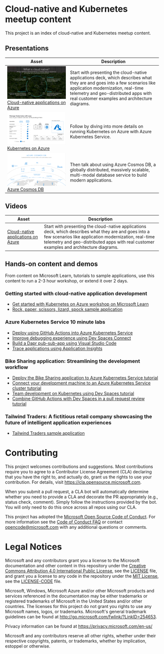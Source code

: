 # Cloud-native and Kubernetes meetup content

This project is an index of cloud-native and Kubernetes meetup content.

## Presentations

| Asset | Description |
|---|-----|
| ![What is cloud native?](what-is-cloud-native.png) <br/> [Cloud-native applications on Azure](presentations/cloud-native-apps-azure.pptx) | Start with presenting the cloud-native applications deck, which describes what they are and goes into a few scenarios like application modernization, real-time telemetry and geo-distributed apps with real customer examples and architecture diagrams. |
|  ![Kubernetes on Azure](k8s-on-azure.png)  <br/> [Kubernetes on Azure](presentations/k8s-on-azure.pptx) | Follow by diving into more details on running Kubernetes on Azure with Azure Kubernetes Service. |
|  ![Azure Cosmos DB](cosmos-db.png) <br/> [Azure Cosmos DB](presentations/azure-cosmos-db.pptx) | Then talk about using Azure Cosmos DB, a globally distributed, massively scalable, multi-modal database service to build modern applications. |

## Videos

| Asset | Description |
|---|-----|
| [Cloud-native applications on Azure](presentations/cloud-native-apps-azure.pptx) | Start with presenting the cloud-native applications deck, which describes what they are and goes into a few scenarios like application modernization, real-time telemetry and geo-distributed apps with real customer examples and architecture diagrams. |

## Hands-on content and demos

From content on Microsoft Learn, tutorials to sample applications, use this content to run a 2-3 hour workshop, or extend it over 2 days.

### Getting started with cloud-native application development

- [Get started with Kubernetes on Azure workshop on Microsoft Learn](https://aka.ms/learn/aksworkshop)
- [Rock, paper, scissors, lizard, spock sample application](https://docs.microsoft.com/en-us/samples/microsoft/rockpaperscissorslizardspock/azure-rock-paper-scissors/)

### Azure Kubernetes Service 10 minute labs
- [Deploy using GitHub Actions into Azure Kubernetes Service](https://azure.github.io/kube-labs/1-github-actions.html)
- [Improve debugging experience using Dev Spaces Connect](https://azure.github.io/kube-labs/2-devspaces-connect.html)
- [Build a Dapr pub-sub-app using Visual Studio Code](https://azure.github.io/kube-labs/3-dapr-pubsub.html)
- [Trace applications using Application Insights](https://azure.github.io/kube-labs/5-aks-appinsights.html)

### Bike Sharing application: Streamlining the development workflow

- [Deploy the Bike Sharing application to Azure Kubernetes Service tutorial](https://github.com/Azure/dev-spaces/tree/master/samples/BikeSharingApp)
- [Connect your development machine to an Azure Kubernetes Service cluster tutorial](https://docs.microsoft.com/en-us/azure/dev-spaces/how-to/connect)
- [Team development on Kubernetes using Dev Spaces tutorial](https://docs.microsoft.com/en-us/azure/dev-spaces/quickstart-team-development)
- [Combine GitHub Actions with Dev Spaces in a pull request review tutorial](https://docs.microsoft.com/en-us/azure/dev-spaces/how-to/github-actions)

### Tailwind Traders: A fictitious retail company showcasing the future of intelligent application experiences

- [Tailwind Traders sample application](https://microsoft.github.io/TailwindTraders/)

# Contributing

This project welcomes contributions and suggestions.  Most contributions require you to agree to a
Contributor License Agreement (CLA) declaring that you have the right to, and actually do, grant us
the rights to use your contribution. For details, visit https://cla.opensource.microsoft.com.

When you submit a pull request, a CLA bot will automatically determine whether you need to provide
a CLA and decorate the PR appropriately (e.g., status check, comment). Simply follow the instructions
provided by the bot. You will only need to do this once across all repos using our CLA.

This project has adopted the [Microsoft Open Source Code of Conduct](https://opensource.microsoft.com/codeofconduct/).
For more information see the [Code of Conduct FAQ](https://opensource.microsoft.com/codeofconduct/faq/) or
contact [opencode@microsoft.com](mailto:opencode@microsoft.com) with any additional questions or comments.

# Legal Notices

Microsoft and any contributors grant you a license to the Microsoft documentation and other content
in this repository under the [Creative Commons Attribution 4.0 International Public License](https://creativecommons.org/licenses/by/4.0/legalcode),
see the [LICENSE](LICENSE) file, and grant you a license to any code in the repository under the [MIT License](https://opensource.org/licenses/MIT), see the
[LICENSE-CODE](LICENSE-CODE) file.

Microsoft, Windows, Microsoft Azure and/or other Microsoft products and services referenced in the documentation
may be either trademarks or registered trademarks of Microsoft in the United States and/or other countries.
The licenses for this project do not grant you rights to use any Microsoft names, logos, or trademarks.
Microsoft's general trademark guidelines can be found at http://go.microsoft.com/fwlink/?LinkID=254653.

Privacy information can be found at https://privacy.microsoft.com/en-us/

Microsoft and any contributors reserve all other rights, whether under their respective copyrights, patents,
or trademarks, whether by implication, estoppel or otherwise.
